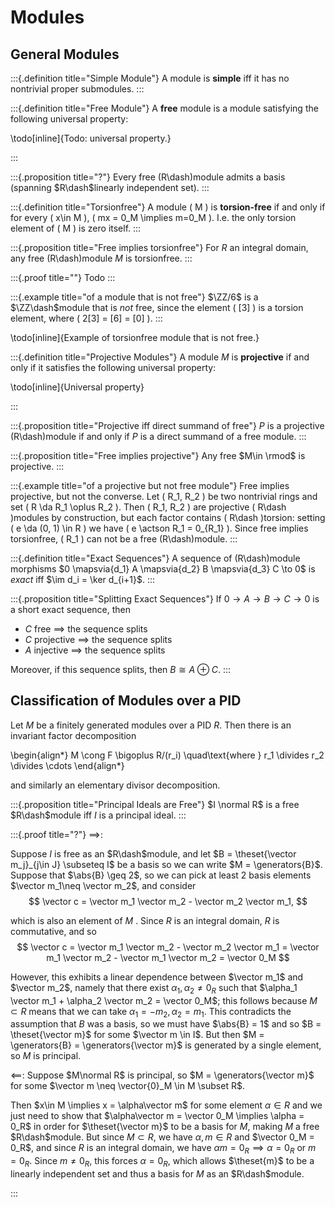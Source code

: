 # Modules

## General Modules


:::{.definition title="Simple Module"}
A module is **simple** iff it has no nontrivial proper submodules.
:::


:::{.definition title="Free Module"}
A **free** module is a module satisfying the following universal property:

\todo[inline]{Todo: universal property.}

:::


:::{.proposition title="?"}
Every free \(R\dash\)module admits a basis (spanning $R\dash$linearly independent set).
:::


:::{.definition title="Torsionfree"}
A module \( M \) is **torsion-free** if and only if for every \( x\in M \), \( mx = 0_M \implies m=0_M \).
I.e. the only torsion element of \( M \) is zero itself.
:::


:::{.proposition title="Free implies torsionfree"}
For $R$ an integral domain, any free \(R\dash\)module $M$ is torsionfree.
:::

:::{.proof title=""}
Todo
:::

:::{.example title="of a module that is not free"}
$\ZZ/6$ is a $\ZZ\dash$module that is *not* free, since the element \( [3] \) is a torsion element, where \( 2[3] = [6] = [0] \).
:::

\todo[inline]{Example of torsionfree module that is not free.}



:::{.definition title="Projective Modules"}
A module $M$ is **projective** if and only if it satisfies the following universal property:

\todo[inline]{Universal property}

:::

:::{.proposition title="Projective iff direct summand of free"}
$P$ is a projective \(R\dash\)module if and only if $P$ is a direct summand of a free module.
:::

:::{.proposition title="Free implies projective"}
Any free $M\in \rmod$ is projective.
:::

:::{.example title="of a projective but not free module"}
Free implies projective, but not the converse.
Let \( R_1, R_2 \) be two nontrivial rings and set \( R \da R_1 \oplus R_2 \).
Then \( R_1, R_2 \) are projective \( R\dash \)modules by construction, but each factor contains \( R\dash \)torsion:
setting \( e \da (0, 1) \in R \) we have \( e \actson R_1 = 0_{R_1} \).
Since free implies torsionfree, \( R_1 \) can not be a free \(R\dash\)module.
:::


:::{.definition title="Exact Sequences"}
A sequence of \(R\dash\)module morphisms $0 \mapsvia{d_1} A \mapsvia{d_2} B \mapsvia{d_3} C \to 0$ is *exact* iff $\im d_i = \ker d_{i+1}$.
:::



:::{.proposition title="Splitting Exact Sequences"}
If $0 \to A \to B \to C \to 0$ is a short exact sequence, then

- $C$ free $\implies$ the sequence splits
- $C$ projective $\implies$ the sequence splits
- $A$ injective $\implies$ the sequence splits

Moreover, if this sequence splits, then $B \cong A \oplus C$.
:::


## Classification of Modules over a PID

Let $M$ be a finitely generated modules over a PID $R$.
Then there is an invariant factor decomposition

\begin{align*}
M \cong F \bigoplus R/(r_i) \quad\text{where } r_1 \divides r_2 \divides \cdots
\end{align*}

and similarly an elementary divisor decomposition.


:::{.proposition title="Principal Ideals are Free"}
$I \normal R$ is a free $R\dash$module iff $I$ is a principal ideal.
:::


:::{.proof title="?"}
$\implies$:

Suppose $I$ is free as an $R\dash$module, and let $B = \theset{\vector m_j}_{j\in J} \subseteq I$ be a basis so we can write $M = \generators{B}$.
Suppose that $\abs{B} \geq 2$, so we can pick at least 2 basis elements $\vector m_1\neq \vector m_2$, and consider
$$
\vector c = \vector m_1 \vector m_2 - \vector m_2 \vector m_1,
$$

which is also an element of $M$ .
Since $R$ is an integral domain, $R$ is commutative, and so
$$
\vector c = \vector m_1 \vector m_2 - \vector m_2 \vector m_1 = \vector m_1 \vector m_2 - \vector m_1 \vector m_2 = \vector 0_M
$$

However, this exhibits a linear dependence between $\vector m_1$ and $\vector m_2$, namely that there exist $\alpha_1, \alpha_2 \neq 0_R$ such that $\alpha_1 \vector m_1 + \alpha_2 \vector m_2 = \vector 0_M$; this follows because $M \subset R$ means that we can take $\alpha_1 = -m_2, \alpha_2 = m_1$. This contradicts the assumption that $B$ was a basis, so we must have $\abs{B} = 1$ and so $B = \theset{\vector m}$ for some $\vector m \in I$. But then $M = \generators{B} = \generators{\vector m}$ is generated by a single element, so $M$ is principal.

$\impliedby$:
Suppose $M\normal R$ is principal, so $M = \generators{\vector m}$ for some $\vector m \neq \vector{0}_M \in M \subset R$.

Then $x\in M \implies x = \alpha\vector m$ for some element $\alpha\in R$ and we just need to show that $\alpha\vector m = \vector 0_M \implies \alpha = 0_R$ in order for $\theset{\vector m}$ to be a basis for $M$, making $M$ a free $R\dash$module.
But since $M \subset R$, we have $\alpha, m \in R$ and $\vector 0_M = 0_R$, and since $R$ is an integral domain, we have $\alpha m = 0_R \implies \alpha = 0_R$ or $m = 0_R$.
Since $m \neq 0_R$, this forces $\alpha = 0_R$, which allows $\theset{m}$ to be a linearly independent set and thus a basis for $M$ as an $R\dash$module.

:::




